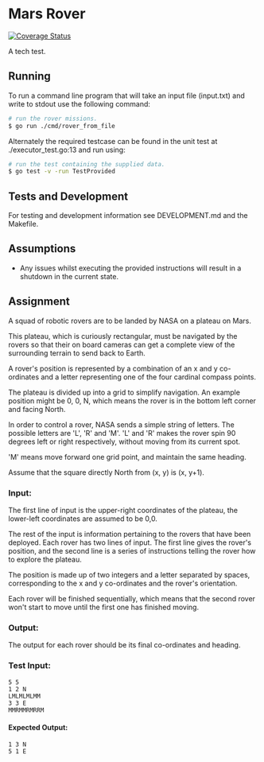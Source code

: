 Mars Rover
===
[![Coverage Status](https://coveralls.io/repos/github/SilverCory/supreme-couscous/badge.svg?branch=master)](https://coveralls.io/github/SilverCory/supreme-couscous?branch=master)

A tech test.

## Running

To run a command line program that will take an input file (input.txt) and write to stdout use the following command:
```bash
# run the rover missions.
$ go run ./cmd/rover_from_file
```

Alternately the required testcase can be found in the unit test at ./executor_test.go:13 and run using:
```bash
# run the test containing the supplied data.
$ go test -v -run TestProvided
``` 

## Tests and Development

For testing and development information see DEVELOPMENT.md and the Makefile.

## Assumptions
- Any issues whilst executing the provided instructions will result in a shutdown in the current state.

## Assignment
A squad of robotic rovers are to be landed by NASA on a plateau on Mars.

This plateau, which is curiously rectangular, must be navigated by the rovers so that their on board cameras can get a complete view of the surrounding terrain to send back to Earth.

A rover's position is represented by a combination of an x and y co-ordinates and a letter representing one of the four cardinal compass points.

The plateau is divided up into a grid to simplify navigation. An example position might be 0, 0, N, which means the rover is in the bottom left corner and facing North.

In order to control a rover, NASA sends a simple string of letters. The possible letters are 'L', 'R' and 'M'. 'L' and 'R' makes the rover spin 90 degrees left or right respectively, without moving from its current spot.

'M' means move forward one grid point, and maintain the same heading.

Assume that the square directly North from (x, y) is (x, y+1).

### Input:
The first line of input is the upper-right coordinates of the plateau, the lower-left coordinates are assumed to be 0,0.

The rest of the input is information pertaining to the rovers that have been deployed. Each rover has two lines of input. The first line gives the rover's position, and the second line is a series of instructions telling the rover how to explore the plateau.

The position is made up of two integers and a letter separated by spaces, corresponding to the x and y co-ordinates and the rover's
orientation.

Each rover will be finished sequentially, which means that the second rover won't start to move until the first one has finished
moving.

### Output:
The output for each rover should be its final co-ordinates and heading.

### Test Input:
  
```
5 5
1 2 N
LMLMLMLMM
3 3 E
MMRMMRMRRM
```
#### Expected Output:
```
1 3 N
5 1 E
```